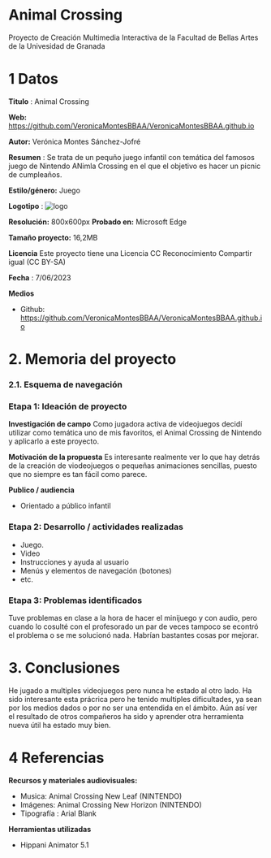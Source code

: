 # Animal Crossing

Proyecto de Creación Multimedia Interactiva de la  Facultad de Bellas Artes de la Univesidad de Granada



# 1 Datos 



**Titulo** : Animal Crossing 

**Web:**   https://github.com/VeronicaMontesBBAA/VeronicaMontesBBAA.github.io

**Autor:**  Verónica Montes Sánchez-Jofré

**Resumen** : Se trata de un pequño juego infantil con temática del famosos juego de Nintendo ANimla Crossing en el que el objetivo es hacer un picnic de cumpleaños.

**Estilo/género:**  Juego

**Logotipo** : ![logo](https://github.com/VeronicaMontesBBAA/VeronicaMontesBBAA.github.io/assets/134588243/9bdce56e-a56c-420b-8e44-c20cf15d4f90)

**Resolución:** 800x600px 
**Probado en:**  Microsoft Edge

**Tamaño proyecto:** 16,2MB 

**Licencia** Este proyecto tiene una Licencia CC Reconocimiento Compartir igual (CC BY-SA)

**Fecha** : 7/06/2023

**Medios**

- Github: https://github.com/VeronicaMontesBBAA/VeronicaMontesBBAA.github.io


# 2. Memoria del proyecto 

### 2.1. Esquema de navegación 





### Etapa 1: Ideación de proyecto

**Investigación de campo** 
Como jugadora activa de videojuegos decidí utilizar como temática uno de mis favoritos, el Animal Crossing de Nintendo y aplicarlo a este proyecto.

**Motivación de la propuesta** 
Es interesante realmente ver lo que hay detrás de la creación de viodeojuegos o pequeñas animaciones sencillas, puesto que no siempre es tan fácil como parece. 


**Publico / audiencia**

- Orientado a público infantil


### Etapa 2: Desarrollo / actividades realizadas



- Juego. 
- Video 
- Instrucciones y ayuda al usuario 
- Menús y elementos de navegación (botones)
- etc.



### Etapa 3: Problemas identificados
Tuve problemas en clase a la hora de hacer el minijuego y con audio, pero cuando lo cosulté con el profesorado un par de veces tampoco se econtró el problema o se me solucionó nada. Habrían bastantes cosas por mejorar. 



# 3. Conclusiones 
He jugado a multiples videojuegos pero nunca he estado al otro lado. Ha sido interesante esta prácrica pero he tenido multiples dificultades, ya sean por los medios dados o por no ser una entendida en el ámbito. Aún así ver el resultado de otros compañeros ha sido y aprender otra herramienta nueva útil ha estado muy bien.


# 4 Referencias 

**Recursos y materiales audiovisuales:**

* Musica:  Animal Crossing New Leaf (NINTENDO)
* Imágenes:  Animal Crossing New Horizon (NINTENDO)
* Tipografía : Arial Blank

**Herramientas utilizadas**

- Hippani Animator 5.1

